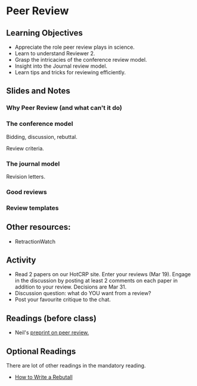 # Peer Review

## Learning Objectives

* Appreciate the role peer review plays in science. 
* Learn to understand Reviewer 2.
* Grasp the intricacies of the conference review model.
* Insight into the Journal review model.
* Learn tips and tricks for reviewing efficiently.

## Slides and Notes

### Why Peer Review (and what can't it do)

### The conference model

Bidding, discussion, rebuttal. 

Review criteria.

### The journal model

Revision letters. 

### Good reviews

### Review templates



## Other resources:

* RetractionWatch

## Activity

* Read 2 papers on our HotCRP site. Enter your reviews (Mar 19). Engage in the discussion by posting at least 2 comments on each paper in addition to your review. Decisions are Mar 31.
* Discussion question: what do YOU want from a review? 
* Post your favourite critique to the chat.

## Readings (before class)

* Neil's [preprint on peer review.](https://arxiv.org/abs/2009.01209) 

## Optional Readings

There are lot of other readings in the mandatory reading. 

- [How to Write a Rebutall](https://andreas-zeller.info/2012/10/01/patterns-for-writing-good-rebuttals.html)